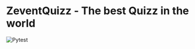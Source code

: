 # ZeventQuizz - The best Quizz in the world

![Pytest](https://github.com/Seedsir/zeventquizz/actions/workflows/pytest/yùm/badge.svg)